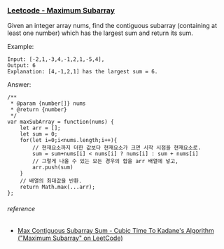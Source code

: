 ### [Leetcode - Maximum Subarray](https://leetcode.com/explore/challenge/card/30-day-leetcoding-challenge/528/week-1/3285/)

Given an integer array nums, find the contiguous subarray (containing at least one number) which has the largest sum and return its sum.

Example: 
```
Input: [-2,1,-3,4,-1,2,1,-5,4],
Output: 6
Explanation: [4,-1,2,1] has the largest sum = 6.
```

Answer:
```
/**
 * @param {number[]} nums
 * @return {number}
 */
var maxSubArray = function(nums) {
    let arr = [];
    let sum = 0;
    for(let i=0;i<nums.length;i++){
        // 현재요소까지 더한 값보다 현재요소가 크면 시작 시점을 현재요소로.
        sum = sum+nums[i] < nums[i] ? nums[i] : sum + nums[i]
        // 그렇게 나올 수 있는 모든 경우의 합을 arr 배열에 넣고,
        arr.push(sum)
    }
    // 배열의 최대값을 반환.
    return Math.max(...arr);
};
```

###### reference 
* [Max Contiguous Subarray Sum - Cubic Time To Kadane's Algorithm ("Maximum Subarray" on LeetCode)](https://www.youtube.com/watch?v=2MmGzdiKR9Y)

